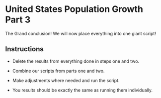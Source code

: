 # United States Population Growth Part 3

The Grand conclusion! We will now place everything into one giant script!

## Instructions

* Delete the results from everything done in steps one and two.

* Combine our scripts from parts one and two.

* Make adjustments where needed and run the script.

* You results should be exactly the same as running them individually.
